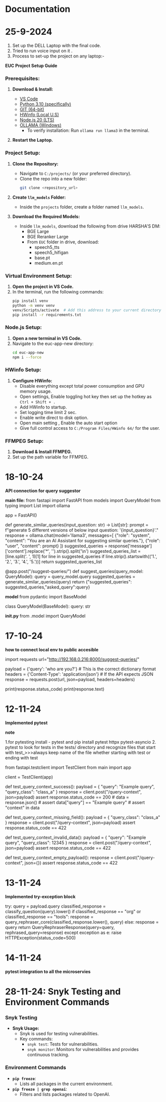 # Documentation

# 25-9-2024

1. Set up the DELL Laptop with the final code.
2. Tried to run voice input on it .
3. Process to set-up the project on any laptop:-

**EUC Project Setup Guide**

### Prerequisites:
1. **Download & Install:**
   - [VS Code](https://code.visualstudio.com/)
   - [Python 3.10 (specifically)](https://www.python.org/downloads/)
   - [GIT (64-bit)](https://git-scm.com/)
   - [HWinfo (Local U.S)](https://www.hwinfo.com/download/)
   - [Node.js 20 (LTS)](https://nodejs.org/)
   - [OLLAMA (Windows)](https://ollama.com/)  
     - To verify installation: Run `ollama run llama3` in the terminal.

2. **Restart the Laptop.**

### Project Setup:
1. **Clone the Repository:**
   - Navigate to `C:/projects/` (or your preferred directory).
   - Clone the repo into a new folder:
     ```bash
     git clone <repository_url>
     ```

2. **Create `llm_models` Folder:**
   - Inside the `projects` folder, create a folder named `llm_models`.

3. **Download the Required Models:**
   - Inside `llm_models`, download the following from drive HARSHA'S DM:
     - BGE Large
     - BGE Reranker Large
     - From `EUC` folder in drive, download:
       - speech5_tts
       - speech5_hifigan
       - base.pt
       - medium.en.pt

### Virtual Environment Setup:
1. **Open the project in VS Code.**
2. In the terminal, run the following commands:
   ```bash
   pip install venv
   python -m venv venv
   venv/Scripts/activate  # Add this address to your current directory to activate the venv folder
   pip install -r requirements.txt
   ```

### Node.js Setup:
1. **Open a new terminal in VS Code.**
2. Navigate to the euc-app-new directory:
   ```bash
   cd euc-app-new
   npm i --force
   ```

### HWinfo Setup:
1. **Configure HWinfo:**
   - Disable everything except total power consumption and GPU memory usage.
   - Open settings, Enable toggling hot key then set up the hotkey as `Ctrl + Shift + .`
   - Add HWinfo to startup.
   - Set logging time limit 2 sec.
   - Enable write direct to disk option.
   - Open main setting , Enable the auto start option 
   - Give full control access to `C:/Program Files/HWinfo 64/` for the user.

### FFMPEG Setup:
1. **Download & Install FFMPEG.**
2. Set up the path variable for FFMPEG.



# 18-10-24

**API connection for query suggestor**

**main file:**
from fastapi import FastAPI
from models import QueryModel
from typing import List
import ollama

app = FastAPI()

def generate_similar_queries(input_question: str) -> List[str]:
        prompt = f"generate 5 different versions of below input question: '{input_question}'."
        response = ollama.chat(model='llama3', messages=[
            {"role": "system", "content": "You are an AI Assistant for suggesting similar queries."},
            {"role": "user", "content": prompt} 
        ])
        suggested_queries = response['message']['content'].replace('*', '').strip().split('\n')
        suggested_queries_list = [line.split('. ', 1)[1] for line in suggested_queries if line.strip().startswith(('1.', '2.', '3.', '4.', '5.'))]
        return suggested_queries_list

@app.post("/suggest-queries/")
def suggest_queries(query_model: QueryModel):
    query = query_model.query
    suggested_queries = generate_similar_queries(query)
    return {"suggested_queries": suggested_queries,"asked_query":query}   

**model**
from pydantic import BaseModel

class QueryModel(BaseModel):
    query: str

**__init__.py**
from .model import QueryModel



# 17-10-24
**how to connect local env to public accesible**

import requests
url="http://192.168.0.216:8000/suggest-queries/"

payload = {'query': 'who are you?'}  # This is the correct dictionary format
headers = {'Content-Type': 'application/json'}  # If the API expects JSON
response = requests.post(url, json=payload, headers=headers)

print(response.status_code)
print(response.text)


# 12-11-24
**Implemented pytest**

**note**

1.for pytesting install - pytest and pip install pytest httpx pytest-asyncio
2. pytest to look for tests in the tests/ directory and recognize files that start with test_>>>always keep name of the file whether starting with test or ending with test


from fastapi.testclient import TestClient
from main import app  

client = TestClient(app)

def test_query_context_success():
    payload = {
        "query": "Example query",
        "query_class": "class_a"
    }
    response = client.post("/query-context", json=payload)
    assert response.status_code == 200
    # data = response.json()
    # assert data["query"] == "Example query"
    # assert "context" in data  

def test_query_context_missing_field():
    payload = {
        "query_class": "class_a"
    }
    response = client.post("/query-context", json=payload)
    assert response.status_code == 422 

def test_query_context_invalid_data():
    payload = {
        "query": "Example query",
        "query_class": 12345 
    }
    response = client.post("/query-context", json=payload)
    assert response.status_code == 422  

def test_query_context_empty_payload():
    response = client.post("/query-context", json={})
    assert response.status_code == 422


    

# 13-11-24
**Implemented try-exception block**

   try:
        query = payload.query
        classified_response = classify_question(query).lower()
        if classified_response == "org" or classified_response == "tools":
            response = query_rephraser_core(classified_response.lower(), query)
        else:
            response = query
        return QueryRephraserResponse(query=query, rephrased_query=response)
    except exception as e:
        raise HTTPException(status_code=500)

# 14-11-24
**pytest integration to all the microservies**

# 28-11-24: Snyk Testing and Environment Commands

### Snyk Testing
- **Snyk Usage:**
  - Snyk is used for testing vulnerabilities.
  - Key commands:
    - `snyk test`: Tests for vulnerabilities.
    - `snyk monitor`: Monitors for vulnerabilities and provides continuous tracking.

### Environment Commands
- **`pip freeze`**:
  - Lists all packages in the current environment.
- **`pip freeze | grep openai`**:
  - Filters and lists packages related to OpenAI.


